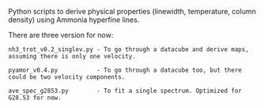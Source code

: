 Python scripts to derive physical properties (linewidth, temperature, column density) using Ammonia hyperfine lines.

There are three version for now:

	nh3_trot_v0.2_singlev.py - To go through a datacube and derive maps, assuming there is only one velocity.

	pyamor_v0.4.py			 - To go through a datacube too, but there could be two velocity components.

	ave_spec_g2853.py		 - To fit a single spectrum. Optimized for G28.53 for now.
